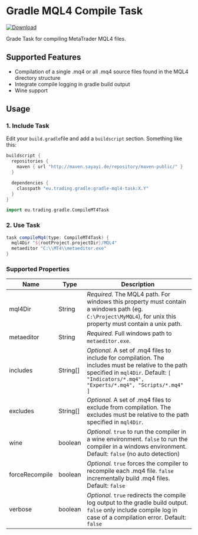 # Gradle MQL4 Compile Task
[ ![Download](https://api.bintray.com/packages/riiidadmin/maven/gradle-github-plugin/images/download.svg) ](https://maven.sayayi.de/repository/maven-releases/eu/trading/gradle/gradle-mql4-task/1.0/gradle-mql4-task-1.0.jar)

Grade Task for compiling MetaTrader MQL4 files.

## Supported Features
- Compilation of a single .mq4 or all .mq4 source files found in the MQL4 directory structure
- Integrate compile logging in gradle build output
- Wine support

## Usage

### 1. Include Task

Edit your `build.gradle`file and add a `buildscript` section. Something like this:

```groovy
buildscript {
  repositories {
    maven { url "http://maven.sayayi.de/repository/maven-public/" }
  }

  dependencies {
    classpath "eu.trading.gradle:gradle-mql4-task:X.Y"
  }
}

import eu.trading.gradle.CompileMT4Task
```

### 2. Use Task

```groovy
task compileMq4(type: CompileMT4Task) {
  mql4Dir "${rootProject.projectDir}/MQL4"
  metaeditor "C:\\MT4\\metaeditor.exe"
}
```

### Supported Properties
Name | Type | Description
--- | --- | ---
mql4Dir | String | *Required.* The MQL4 path. For windows this property must contain a windows path (eg. `C:\Project\MyMQL4`), for unix this property must contain a unix path.
metaeditor | String | *Required.* Full windows path to `metaeditor.exe`.
includes | String[] | *Optional.* A set of .mq4 files to include for compilation. The includes must be relative to the path specified in `mql4Dir`. Default: `[ "Indicators/*.mq4", "Experts/*.mq4", "Scripts/*.mq4" ]`
excludes | String[] | *Optional.* A set of .mq4 files to exclude from compilation. The excludes must be relative to the path specified in `mql4Dir`.
wine | boolean | *Optional.* `true` to run the compiler in a wine environment. `false` to run the compiler in a windows environment. Default: `false` (no auto detection)
forceRecompile | boolean | *Optional.* `true` forces the compiler to recompile each .mq4 file. `false` incrementally build .mq4 files. Default: `false`
verbose | boolean | *Optional.* `true` redirects the compile log output to the gradle build output. `false` only include compile log in case of a compilation error. Default: `false`

